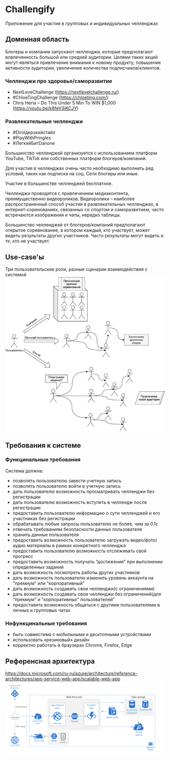 # Challengify
Приложение для участия в групповых и индивидуальных челленджах
## Доменная область
Блогеры и компании запускают челленджи, которые предполагают вовлеченность большой или средней аудитории. Целями таких акций могут являться привлечение внимания к новому продукту, повышение активности аудитории, увеличение количества подписчиков/клиентов.

### Челленджи про здоровье/саморазвитие
- NextLeveChallenge (https://nextlevelchallenge.ru/)
- #ChloeTingChallenge (https://chloeting.com/)
- Chris Heria – Do This Under 5 Min To WIN $1,000 (https://youtu.be/k8feV3iKCJY)

### Развлекательные челленджи
- #Dirolдерзкийстайл
- #PlayWithPringles
- #ЛегкийБитDanone

Большинство челленджей организуется с использованием платформ YouTube, TikTok или собственных платформ блогеров/компаний.

Для участия в челленджах очень часто необходимо выполнить ряд условий, таких как подписка на соц. Сети блогеры или иные.

Участие в большинстве челленджей бесплатное.

Челленджи проводятся с привлечением медиаконтента, преимущественно видеороликов. Видеоролики – наиболее распространенный способ участия в развлекательных челленджах, в интернет-соренованиях, связанных со спортом и саморазвитием, часто встречаются изображения и чаты, нередко таблицы.

Большинство челленджей от блогеров/компаний предполагают открытое соревнование, в котором каждый, кто участвует, может видеть результаты других участников. Часто результаты могут видеть и те, кто не участвует.
## Use-case'ы
Три пользовательские роли, разные сценарии взаимодействия с системой
![UseCases](UseCases.png)
## Требования к системе
### Функцинальные требования
Система должна:
- позволять пользователю завести учетную запись
- позволять пользователю войти в учетную запись
- дать пользователю возможность просматривать челленджи без регистрации
- дать пользователю возможность вступить в челлендж после регистрации
- предоставить пользователю информацию о сути челленджей и его участниках без регистрации
- обрабатывать любые запросы пользователю не более, чем за 0.1с
- отвечать требованиям безопасности данных пользователя
- хранить данные пользователя
- предоставить возможность пользователю загружать видео/фото/аудио материалы в рамках конкретного челленджа
- предоставить пользователю возможность отслеживать свой прогресс
- предоставить возможность получать “достижения” при выполнении определенных заданий
- дать возможность посмотреть работы других участников
- дать возможность пользователю изменить уровень аккаунта на “премиум” или “корпоративный”
- дать возможность создавать свои челленджи(с ограничениями)
- дать возможность создавать свои челленджи без ограничений(для “премиум” и “корпоративных” пользователей”
- предоставить возможность общаться с другими пользователями в личных и групповых чатах
### Нефункцинальные требования
- быть совместима с мобильными и десктопными устройствами
- использовать «резиновый» дизайн
- корректно работать в браузерах Chrome, Firefox, Edge
## Референсная архитектура
https://docs.microsoft.com/ru-ru/azure/architecture/reference-architectures/app-service-web-app/scalable-web-app
![ReferenceArchitecture](ReferenceArchitecture.png)
